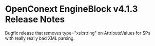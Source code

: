 # OpenConext EngineBlock v4.1.3 Release Notes #

Bugfix release that removes type="xsi:string" on AttributeValues for SPs with really really bad XML parsing.